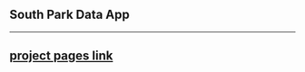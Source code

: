 ## South Park Data App
***
[project pages link](https://emilvn.github.io/data-fetch-assignment/)
---